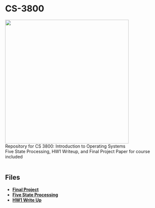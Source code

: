 # CS-3800
<img src="https://www.howtogeek.com/wp-content/uploads/2018/08/img_5b68e80f77e33.png?height=200p&trim=2,2,2,2" height="400"/><br/>
Repository for CS 3800: Introduction to Operating Systems\
Five State Processing, HW1 Writeup, and Final Project Paper for course included
<br/><br/>

## Files
- __[Final Project](Final-Project/Adam%20Camerer%20_%20Yannis%20Fu%20-%20Operating%20Systems%20Final%20Report.docx.pdf)__
- __[Five State Processing](Five-State-Processing-HW)__
- __[HW1 Write Up](HW1/CS_3800_HW1_Write_Up.pdf)__
